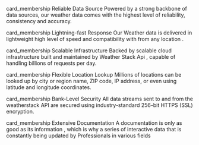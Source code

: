 card_membership
Reliable Data Source
Powered by a strong backbone of data sources, our weather data comes with the highest level of reliability, consistency and accuracy.

card_membership
Lightning-fast Response
Our Weather data is delivered in lightweight high level of speed and compatibility with from any location .

card_membership
Scalable Infrastructure
Backed by scalable cloud infrastructure built and maintained by Weather Stack Api , capable of handling billions of requests per day.

card_membership
Flexible Location Lookup
Millions of locations can be looked up by city or region name, ZIP code, IP address, or even using latitude and longitude coordinates.

card_membership
Bank-Level Security
All data streams sent to and from the weatherstack API are secured using industry-standard 256-bit HTTPS (SSL) encryption.

card_membership
Extensive Documentation
A documentation is only as good as its information , which is why a series of interactive data that is constantly being updated by Professionals in various fields



